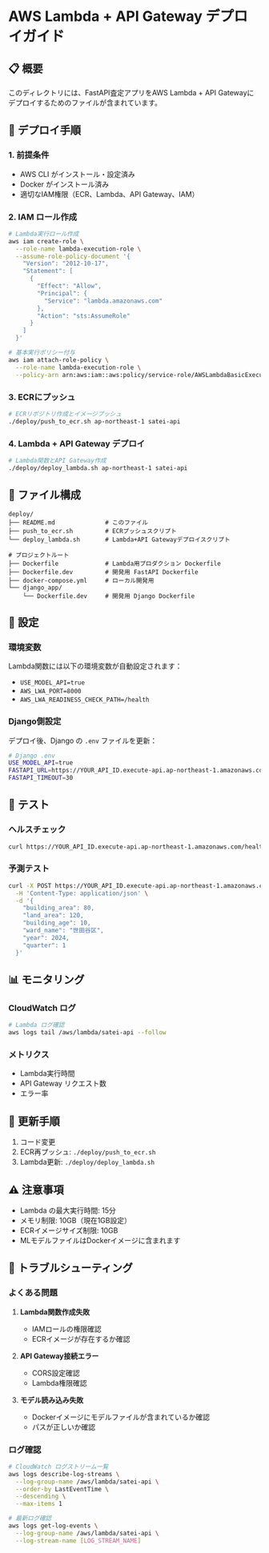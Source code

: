 # AWS Lambda + API Gateway デプロイガイド

## 📋 概要

このディレクトリには、FastAPI査定アプリをAWS Lambda + API Gatewayにデプロイするためのファイルが含まれています。

## 🚀 デプロイ手順

### 1. 前提条件

- AWS CLI がインストール・設定済み
- Docker がインストール済み
- 適切なIAM権限（ECR、Lambda、API Gateway、IAM）

### 2. IAM ロール作成

```bash
# Lambda実行ロール作成
aws iam create-role \
  --role-name lambda-execution-role \
  --assume-role-policy-document '{
    "Version": "2012-10-17",
    "Statement": [
      {
        "Effect": "Allow",
        "Principal": {
          "Service": "lambda.amazonaws.com"
        },
        "Action": "sts:AssumeRole"
      }
    ]
  }'

# 基本実行ポリシー付与
aws iam attach-role-policy \
  --role-name lambda-execution-role \
  --policy-arn arn:aws:iam::aws:policy/service-role/AWSLambdaBasicExecutionRole
```

### 3. ECRにプッシュ

```bash
# ECRリポジトリ作成とイメージプッシュ
./deploy/push_to_ecr.sh ap-northeast-1 satei-api
```

### 4. Lambda + API Gateway デプロイ

```bash
# Lambda関数とAPI Gateway作成
./deploy/deploy_lambda.sh ap-northeast-1 satei-api
```

## 📁 ファイル構成

```
deploy/
├── README.md              # このファイル
├── push_to_ecr.sh         # ECRプッシュスクリプト
└── deploy_lambda.sh       # Lambda+API Gatewayデプロイスクリプト

# プロジェクトルート
├── Dockerfile             # Lambda用プロダクション Dockerfile
├── Dockerfile.dev         # 開発用 FastAPI Dockerfile
├── docker-compose.yml     # ローカル開発用
└── django_app/
    └── Dockerfile.dev     # 開発用 Django Dockerfile
```

## 🔧 設定

### 環境変数

Lambda関数には以下の環境変数が自動設定されます：

- `USE_MODEL_API=true`
- `AWS_LWA_PORT=8000`
- `AWS_LWA_READINESS_CHECK_PATH=/health`

### Django側設定

デプロイ後、Django の `.env` ファイルを更新：

```bash
# Django .env
USE_MODEL_API=true
FASTAPI_URL=https://YOUR_API_ID.execute-api.ap-northeast-1.amazonaws.com
FASTAPI_TIMEOUT=30
```

## 🧪 テスト

### ヘルスチェック

```bash
curl https://YOUR_API_ID.execute-api.ap-northeast-1.amazonaws.com/health
```

### 予測テスト

```bash
curl -X POST https://YOUR_API_ID.execute-api.ap-northeast-1.amazonaws.com/predict \
  -H 'Content-Type: application/json' \
  -d '{
    "building_area": 80,
    "land_area": 120,
    "building_age": 10,
    "ward_name": "世田谷区",
    "year": 2024,
    "quarter": 1
  }'
```

## 📊 モニタリング

### CloudWatch ログ

```bash
# Lambda ログ確認
aws logs tail /aws/lambda/satei-api --follow
```

### メトリクス

- Lambda実行時間
- API Gateway リクエスト数
- エラー率

## 🔄 更新手順

1. コード変更
2. ECR再プッシュ: `./deploy/push_to_ecr.sh`
3. Lambda更新: `./deploy/deploy_lambda.sh`

## ⚠️ 注意事項

- Lambda の最大実行時間: 15分
- メモリ制限: 10GB（現在1GB設定）
- ECRイメージサイズ制限: 10GB
- MLモデルファイルはDockerイメージに含まれます

## 🚨 トラブルシューティング

### よくある問題

1. **Lambda関数作成失敗**
   - IAMロールの権限確認
   - ECRイメージが存在するか確認

2. **API Gateway接続エラー**
   - CORS設定確認
   - Lambda権限確認

3. **モデル読み込み失敗**
   - Dockerイメージにモデルファイルが含まれているか確認
   - パスが正しいか確認

### ログ確認

```bash
# CloudWatch ログストリーム一覧
aws logs describe-log-streams \
  --log-group-name /aws/lambda/satei-api \
  --order-by LastEventTime \
  --descending \
  --max-items 1

# 最新ログ確認
aws logs get-log-events \
  --log-group-name /aws/lambda/satei-api \
  --log-stream-name [LOG_STREAM_NAME]
```